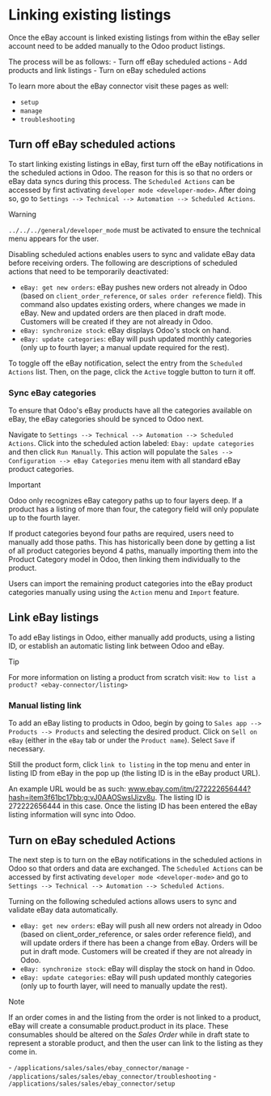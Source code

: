 # Linking existing listings

Once the eBay account is linked existing listings from within the eBay
seller account need to be added manually to the Odoo product listings.

The process will be as follows: - Turn off eBay scheduled actions - Add
products and link listings - Turn on eBay scheduled actions

<div class="seealso">

To learn more about the eBay connector visit these pages as well:

  - `setup`
  - `manage`
  - `troubleshooting`

</div>

## Turn off eBay scheduled actions

To start linking existing listings in eBay, first turn off the eBay
notifications in the scheduled actions in Odoo. The reason for this is
so that no orders or eBay data syncs during this process. The `Scheduled
Actions` can be accessed by first activating `developer mode
<developer-mode>`. After doing so, go to `Settings --> Technical
--> Automation --> Scheduled Actions`.

<div class="warning">

<div class="title">

Warning

</div>

`../../../general/developer_mode` must be activated to ensure the
technical menu appears for the user.

</div>

Disabling scheduled actions enables users to sync and validate eBay data
before receiving orders. The following are descriptions of scheduled
actions that need to be temporarily deactivated:

  - `eBay: get new orders`: eBay pushes new orders not already in Odoo
    (based on `client_order_reference`, or `sales order reference`
    field). This command also updates existing orders, where changes we
    made in eBay. New and updated orders are then placed in draft mode.
    Customers will be created if they are not already in Odoo.
  - `eBay: synchronize stock`: eBay displays Odoo's stock on hand.
  - `eBay: update categories`: eBay will push updated monthly categories
    (only up to fourth layer; a manual update required for the rest).

To toggle off the eBay notification, select the entry from the
`Scheduled Actions` list. Then, on the page, click the `Active` toggle
button to turn it off.

### Sync eBay categories

To ensure that Odoo's eBay products have all the categories available on
eBay, the eBay categories should be synced to Odoo next.

Navigate to `Settings --> Technical --> Automation --> Scheduled
Actions`. Click into the scheduled action labeled: `Ebay: update
categories` and then click `Run
Manually`. This action will populate the `Sales --> Configuration -->
eBay
Categories` menu item with all standard eBay product categories.

<div class="important">

<div class="title">

Important

</div>

Odoo only recognizes eBay category paths up to four layers deep. If a
product has a listing of more than four, the category field will only
populate up to the fourth layer.

If product categories beyond four paths are required, users need to
manually add those paths. This has historically been done by getting a
list of all product categories beyond 4 paths, manually importing them
into the Product Category model in Odoo, then linking them individually
to the product.

</div>

Users can import the remaining product categories into the eBay product
categories manually using using the `Action` menu and `Import` feature.

## Link eBay listings

To add eBay listings in Odoo, either manually add products, using a
listing ID, or establish an automatic listing link between Odoo and
eBay.

<div class="tip">

<div class="title">

Tip

</div>

For more information on listing a product from scratch visit: `How to
list a product?
<ebay-connector/listing>`

</div>

### Manual listing link

To add an eBay listing to products in Odoo, begin by going to `Sales app
--> Products
--> Products` and selecting the desired product. Click on `Sell on eBay`
(either in the `eBay` tab or under the `Product name`). Select `Save` if
necessary.

Still the product form, click `link to listing` in the top menu and
enter in listing ID from eBay in the pop up (the listing ID is in the
eBay product URL).

<div class="example">

An example URL would be as such:
<span class="title-ref">www.ebay.com/itm/272222656444?hash=item3f61bc17bb:g:vJ0AAOSwslJizv8u</span>.
The listing ID is <span class="title-ref">272222656444</span> in this
case. Once the listing ID has been entered the eBay listing information
will sync into Odoo.

</div>

## Turn on eBay scheduled Actions

The next step is to turn on the eBay notifications in the scheduled
actions in Odoo so that orders and data are exchanged. The `Scheduled
Actions` can be accessed by first activating `developer mode
<developer-mode>` and go to `Settings --> Technical -->
Automation --> Scheduled Actions`.

Turning on the following scheduled actions allows users to sync and
validate eBay data automatically.

  - `eBay: get new orders`: eBay will push all new orders not already in
    Odoo (based on client\_order\_reference, or sales order reference
    field), and will update orders if there has been a change from eBay.
    Orders will be put in draft mode. Customers will be created if they
    are not already in Odoo.
  - `eBay: synchronize stock`: eBay will display the stock on hand in
    Odoo.
  - `eBay: update categories`: eBay will push updated monthly categories
    (only up to fourth layer, will need to manually update the rest).

<div class="note">

<div class="title">

Note

</div>

If an order comes in and the listing from the order is not linked to a
product, eBay will create a consumable product.product in its place.
These consumables should be altered on the *Sales Order* while in draft
state to represent a storable product, and then the user can link to the
listing as they come in.

</div>

<div class="seealso">

\- `/applications/sales/sales/ebay_connector/manage` -
`/applications/sales/sales/ebay_connector/troubleshooting` -
`/applications/sales/sales/ebay_connector/setup`

</div>
